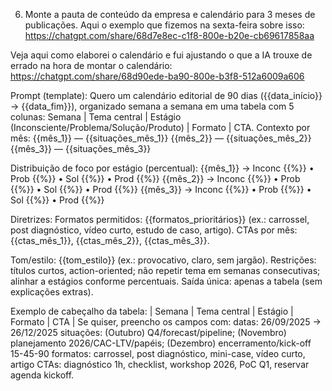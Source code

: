 6. Monte a pauta de conteúdo da empresa e calendário para 3 meses de publicações. 
Aqui o exemplo que fizemos na sexta-feira sobre isso: https://chatgpt.com/share/68d7e8ec-c1f8-800e-b20e-cb69617858aa



Veja aqui como elaborei o calendário e fui ajustando o que a IA trouxe de errado na hora de montar o calendário: https://chatgpt.com/share/68d90ede-ba90-800e-b3f8-512a6009a606

Prompt (template):
Quero um calendário editorial de 90 dias ({{data_início}} → {{data_fim}}), organizado semana a semana em uma tabela com 5 colunas: Semana | Tema central | Estágio (Inconsciente/Problema/Solução/Produto) | Formato | CTA.
 Contexto por mês:
{{mês_1}} — {{situações_mês_1}}
{{mês_2}} — {{situações_mês_2}}
{{mês_3}} — {{situações_mês_3}}


Distribuição de foco por estágio (percentual):
{{mês_1}} → Inconc {{%}} • Prob {{%}} • Sol {{%}} • Prod {{%}}
{{mês_2}} → Inconc {{%}} • Prob {{%}} • Sol {{%}} • Prod {{%}}
{{mês_3}} → Inconc {{%}} • Prob {{%}} • Sol {{%}} • Prod {{%}}


Diretrizes:
Formatos permitidos: {{formatos_prioritários}} (ex.: carrossel, post diagnóstico, vídeo curto, estudo de caso, artigo).
CTAs por mês: {{ctas_mês_1}}, {{ctas_mês_2}}, {{ctas_mês_3}}.


Tom/estilo: {{tom_estilo}} (ex.: provocativo, claro, sem jargão).
Restrições: títulos curtos, action-oriented; não repetir tema em semanas consecutivas; alinhar a estágios conforme percentuais.
Saída única: apenas a tabela (sem explicações extras).


Exemplo de cabeçalho da tabela:
 | Semana | Tema central | Estágio | Formato | CTA |
Se quiser, preencho os campos com:
datas: 26/09/2025 → 26/12/2025
situações: (Outubro) Q4/forecast/pipeline; (Novembro) planejamento 2026/CAC-LTV/papéis; (Dezembro) encerramento/kick-off 15-45-90
formatos: carrossel, post diagnóstico, mini-case, vídeo curto, artigo
CTAs: diagnóstico 1h, checklist, workshop 2026, PoC Q1, reservar agenda kickoff.



